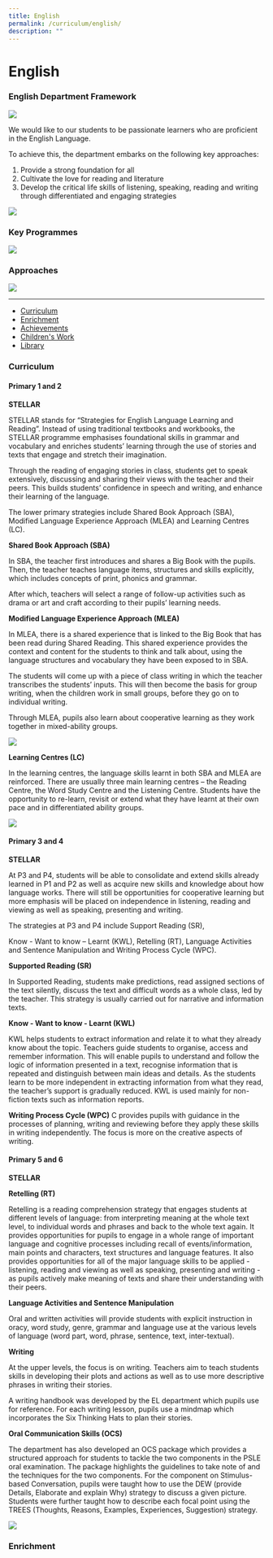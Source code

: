 ```yaml
---
title: English
permalink: /curriculum/english/
description: ""
---
```

# **English**

### English Department Framework

![](/images/FRAMEWORK.jpg)

We would like to our students to be passionate learners who are proficient in the English Language.

To achieve this, the department embarks on the following key approaches:

1.  Provide a strong foundation for all
2.  Cultivate the love for reading and literature
3.  Develop the critical life skills of listening, speaking, reading and writing through differentiated and engaging strategies

![](/images/EL_001.png)

### Key Programmes

![](/images/EL_002.png)

### Approaches

![](/images/approaches2.png)

----------------------------------------------------------------------

* [Curriculum](#Curriculum)  
* [Enrichment](#Enrichment)
* [Achievements](#Achievements)
* [Children's Work](#Childten'swork)
* [Library](#Ilbrary)

<h3><a name="Curriculum"></a>Curriculum</h3>

#### Primary 1 and 2


**STELLAR**

STELLAR stands for “Strategies for English Language Learning and Reading”. Instead of using traditional textbooks and workbooks, the STELLAR programme emphasises foundational skills in grammar and vocabulary and enriches students’ learning through the use of stories and texts that engage and stretch their imagination.

Through the reading of engaging stories in class, students get to speak extensively, discussing and sharing their views with the teacher and their peers. This builds students’ confidence in speech and writing, and enhance their learning of the language.

The lower primary strategies include Shared Book Approach (SBA), Modified Language Experience Approach (MLEA) and Learning Centres (LC).

**Shared Book Approach (SBA)**

In SBA, the teacher first introduces and shares a Big Book with the pupils. Then, the teacher teaches language items, structures and skills explicitly, which includes concepts of print, phonics and grammar.

After which, teachers will select a range of follow-up activities such as drama or art and craft according to their pupils’ learning needs.


**Modified Language Experience Approach (MLEA)**

In MLEA, there is a shared experience that is linked to the Big Book that has been read during Shared Reading. This shared experience provides the context and content for the students to think and talk about, using the language structures and vocabulary they have been exposed to in SBA.

The students will come up with a piece of class writing in which the teacher transcribes the students’ inputs. This will then become the basis for group writing, when the children work in small groups, before they go on to individual writing.

Through MLEA, pupils also learn about cooperative learning as they work together in mixed-ability groups.

![](/images/MLEA.jpg)

**Learning Centres (LC)**

In the learning centres, the language skills learnt in both SBA and MLEA are reinforced. There are usually three main learning centres – the Reading Centre, the Word Study Centre and the Listening Centre. Students have the opportunity to re-learn, revisit or extend what they have learnt at their own pace and in differentiated ability groups.

![](/images/LC%202016.png)

#### Primary 3 and 4

**STELLAR**

At P3 and P4, students will be able to consolidate and extend skills already learned in P1 and P2 as well as acquire new skills and knowledge about how language works. There will still be opportunities for cooperative learning but more emphasis will be placed on independence in listening, reading and viewing as well as speaking, presenting and writing.

The strategies at P3 and P4 include Support Reading (SR),

Know - Want to know – Learnt (KWL), Retelling (RT), Language Activities and Sentence Manipulation and Writing Process Cycle (WPC).


**Supported Reading (SR)**

In Supported Reading, students make predictions, read assigned sections of the text silently, discuss the text and difficult words as a whole class, led by the teacher. This strategy is usually carried out for narrative and information texts.

**Know - Want to know - Learnt (KWL)**

KWL helps students to extract information and relate it to what they already know about the topic. Teachers guide students to organise, access and remember information. This will enable pupils to understand and follow the logic of information presented in a text, recognise information that is repeated and distinguish between main ideas and details. As the students learn to be more independent in extracting information from what they read, the teacher’s support is gradually reduced. KWL is used mainly for non-fiction texts such as information reports.

**Writing Process Cycle (WPC)**
C provides pupils with guidance in the processes of planning, writing and reviewing before they apply these skills in writing independently. The focus is more on the creative aspects of writing.

#### Primary 5 and 6

**STELLAR**

**Retelling (RT)**

Retelling is a reading comprehension strategy that engages students at different levels of language: from interpreting meaning at the whole text level, to individual words and phrases and back to the whole text again. It provides opportunities for pupils to engage in a whole range of important language and cognitive processes including recall of events/information, main points and characters, text structures and language features. It also provides opportunities for all of the major language skills to be applied - listening, reading and viewing as well as speaking, presenting and writing - as pupils actively make meaning of texts and share their understanding with their peers.

**Language Activities and Sentence Manipulation**

Oral and written activities will provide students with explicit instruction in oracy, word study, genre, grammar and language use at the various levels of language (word part, word, phrase, sentence, text, inter-textual).


**Writing**

At the upper levels, the focus is on writing. Teachers aim to teach students skills in developing their plots and actions as well as to use more descriptive phrases in writing their stories.

A writing handbook was developed by the EL department which pupils use for reference. For each writing lesson, pupils use a mindmap which incorporates the Six Thinking Hats to plan their stories.


**Oral Communication Skills (OCS)**

The department has also developed an OCS package which provides a structured approach for students to tackle the two components in the PSLE oral examination. The package highlights the guidelines to take note of and the techniques for the two components. For the component on Stimulus-based Conversation, pupils were taught how to use the DEW (provide Details, Elaborate and explain Why) strategy to discuss a given picture. Students were further taught how to describe each focal point using the TREES (Thoughts, Reasons, Examples, Experiences, Suggestion) strategy.

![](/images/OCS.jpg)

<h3><a name="Enrichment"></a>Enrichment</h3>